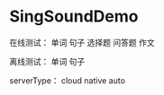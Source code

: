 # SingSoundDemo


在线测试：   单词  句子  选择题   问答题   作文

离线测试：   单词  句子

serverType：    cloud    native    auto



